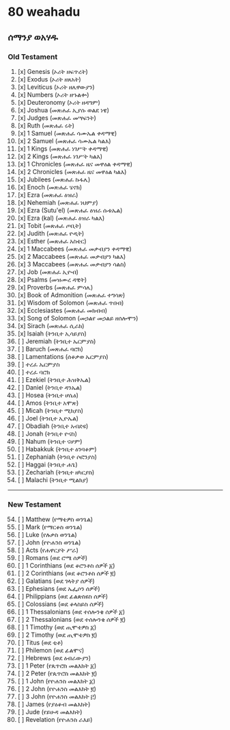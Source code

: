 # 80 weahadu
## ሰማንያ ወአሃዱ
### Old Testament
1.  [x] Genesis (ኦሪት ዘፍጥረት)
2.  [x] Exodus (ኦሪት ዘጸአት)
3.  [x] Leviticus (ኦሪት ዘሌዋውያን)
4.  [x] Numbers (ኦሪት ዘኁልቍ)
5.  [x] Deuteronomy (ኦሪት ዘዳግም)
6.  [x] Joshua (መጽሐፈ ኢያሱ ወልደ ነዌ)
7.  [x] Judges (መጽሐፈ መሣፍንት)
8.  [x] Ruth (መጽሐፈ ሩት)
9.  [x] 1 Samuel (መጽሐፈ ሳሙኤል ቀዳማዊ)
10. [x] 2 Samuel (መጽሐፈ ሳሙኤል ካልእ)
11. [x] 1 Kings (መጽሐፈ ነገሥት ቀዳማዊ)
12. [x] 2 Kings (መጽሐፈ ነገሥት ካልእ)
13. [x] 1 Chronicles (መጽሐፈ ዜና መዋዕል ቀዳማዊ)
14. [x] 2 Chronicles (መጽሐፈ ዜና መዋዕል ካልእ)
15. [x] Jubilees (መጽሐፈ ኩፋሌ)
16. [x] Enoch (መጽሐፈ ሄኖክ)
17. [x] Ezra (መጽሐፈ ዕዝራ)
18. [x] Nehemiah (መጽሐፈ ነህምያ)
19. [x] Ezra (Sutu'el) (መጽሐፈ ዕዝራ ሱቱኤል)
20. [x] Ezra (kal) (መጽሐፈ ዕዝራ ካልእ)
21. [x] Tobit (መጽሐፈ ጦቢት)
22. [x] Judith (መጽሐፈ ዮዲት)
23. [x] Esther (መጽሐፈ አስቴር)
24. [x] 1 Maccabees (መጽሐፈ መቃብያን ቀዳማዊ)
25. [x] 2 Maccabees (መጽሐፈ መቃብያን ካልእ)
26. [x] 3 Maccabees (መጽሐፈ መቃብያን ሳልስ)
27. [x] Job (መጽሐፈ ኢዮብ)
28. [x] Psalms (መዝሙረ ዳዊት)
29. [x] Proverbs (መጽሐፈ ምሳሌ)
30. [x] Book of Admonition (መጽሐፈ ተግሳጽ)
31. [x] Wisdom of Solomon (መጽሐፈ ጥበብ)
32. [x] Ecclesiastes (መጽሐፈ መክብብ)
33. [x] Song of Solomon (መኃልየ መኃልይ ዘሰሎሞን)
34. [x] Sirach (መጽሐፈ ሲራክ)
35. [x] Isaiah (ትንቢተ ኢሳይያስ)
36. [ ] Jeremiah (ትንቢተ ኤርምያስ)
37. [ ] Baruch (መጽሐፈ ባሮክ)
38. [ ] Lamentations (ሰቆቃወ ኤርምያስ)
39. [ ] ተረፈ ኤርምያስ
40. [ ] ተረፈ ባሮክ
41. [ ] Ezekiel (ትንቢተ ሕዝቅኤል)
42. [ ] Daniel (ትንቢተ ዳንኤል)
43. [ ] Hosea (ትንቢተ ሆሴዕ)
44. [ ] Amos (ትንቢተ አሞጽ)
45. [ ] Micah (ትንቢተ ሚክያስ)
46. [ ] Joel (ትንቢተ ኢዮኤል)
47. [ ] Obadiah (ትንቢተ አብድዩ)
48. [ ] Jonah (ትንቢተ ዮናስ)
49. [ ] Nahum (ትንቢተ ናሆም)
50. [ ] Habakkuk (ትንቢተ ዕንባቆም)
51. [ ] Zephaniah (ትንቢተ ሶፎንያስ)
52. [ ] Haggai (ትንቢተ ሐጌ)
53. [ ] Zechariah (ትንቢተ ዘካርያስ)
54. [ ] Malachi (ትንቢተ ሚልክያ)

---
### New Testament
54. [ ] Matthew (የማቴዎስ ወንጌል)
55. [ ] Mark (የማርቆስ ወንጌል)
56. [ ] Luke (የሉቃስ ወንጌል)
57. [ ] John (የዮሐንስ ወንጌል)
58. [ ] Acts (የሐዋርያት ሥራ)
59. [ ] Romans (ወደ ሮሜ ሰዎች)
60. [ ] 1 Corinthians (ወደ ቆሮንቶስ ሰዎች ፩)
61. [ ] 2 Corinthians (ወደ ቆሮንቶስ ሰዎች ፪)
62. [ ] Galatians (ወደ ገላትያ ሰዎች)
63. [ ] Ephesians (ወደ ኤፌሶን ሰዎች)
64. [ ] Philippians (ወደ ፊልጵስዩስ ሰዎች)
65. [ ] Colossians (ወደ ቆላስይስ ሰዎች)
66. [ ] 1 Thessalonians (ወደ ተሰሎንቄ ሰዎች ፩)
67. [ ] 2 Thessalonians (ወደ ተሰሎንቄ ሰዎች ፪)
68. [ ] 1 Timothy (ወደ ጢሞቴዎስ ፩)
69. [ ] 2 Timothy (ወደ ጢሞቴዎስ ፪)
70. [ ] Titus (ወደ ቲቶ)
71. [ ] Philemon (ወደ ፊልሞና)
72. [ ] Hebrews (ወደ ዕብራውያን)
73. [ ] 1 Peter (የጴጥሮስ መልእክት ፩)
74. [ ] 2 Peter (የጴጥሮስ መልእክት ፪)
75. [ ] 1 John (የዮሐንስ መልእክት ፩)
76. [ ] 2 John (የዮሐንስ መልእክት ፪)
77. [ ] 3 John (የዮሐንስ መልእክት ፫)
78. [ ] James (የያዕቆብ መልእክት)
79. [ ] Jude (የይሁዳ መልእክት)
80. [ ] Revelation (የዮሐንስ ራእይ)
